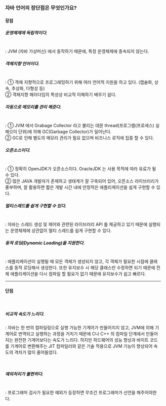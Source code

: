 ### 자바 언어의 장단점은 무엇인가요?

#### 장점

##### 운영체제에 독립적이다.
<br>
: JVM (자바 가상머신) 에서 동작하기 때문에, 특정 운영체제에 종속되지 않는다.

<br>

##### 객체지향 언어이다.
<br>
: ① 객체 지향적으로 프로그래밍하기 위해 여러 언어적 지원을 하고 있다. (캡슐화, 상속, 추상화, 다형성 등)
<br>
② 객체지향 패러다임의 특성상 비교적 이해하기 배우기 쉽다.

<br>

##### 자동으로 메모리를 관리 해준다.
<br>
: ① JVM 에서 Grabage Collector 라고 불리는 데몬 thread(프로그램(프로세스) 실해으이 단위)에 의해 GC(Garbage Collector)가 일어난다.
<br>
② GC로 인해 별도의 메모리 관리가 필요 없으며 비즈니스 로직에 집중 할 수 있다.

<br>

##### 오픈소스이다.
<br>
: ① 정확히 OpenJDK가 오픈소스이다. OracleJDK 는 사용 목적에 따라 유료가 될 수 있다.
<br>
② 많은 JAVA 개발자가 존재하고 생태계가 잘 구축되어 있어, 오픈소스 라이브러리가 풍부하며, 잘 활용하면 짧은 개발 시간 내에 안정적은 애플리케이션을 쉽게 구현할 수 있다.

<br>

##### 멀티스레드를 쉽게 구현할 수 있다.
<br>
: 자바는 스레드 생성 및 제어와 관련된 라이브러리 API 를 제공하고 있기 때문에 실행되는 운영체제에 상관없이 멀티 스레드를 쉽게 구현할 수 있다.


<br>

##### 동적 로딩(Dynamic Loading)을 지원한다.
<br>
: 애플리케이션이 실행될 때 모든 객체가 생성되지 않고, 각 객체가 필요한 시점에 클래스를 동적 로딩해서 생성한다. 또한 유지보수 시 해당 클래스만 수정하면 되기 때문에 전체 애플리케이션을 다시 컴파일 할 필요가 없기 때문에 유지보수가 쉽고 빠르다.

<hr>

#### 단점

<br>

##### 비교적 속도가 느리다.
: 자바는 한 번의 컴파일링으로 실행 가능한 기계어가 만들어지지 않고, JVM에 의해 기계어로 번역되고 실행하는 과정을 거치기 때문에 C나 C++ 의 컴파일 단계에서 만들어지는 완전한 기계어보다는 속도가 느리다. 하지만 하드웨어의 성능 향상과 바이트 코드를 기계어로 변환해주는 JIT 컴파일러와 같은 기술 적용으로 JVM 기능이 향상되어 속도의 격차가 많이 줄어들었다.

<br>

##### 예외처리가 불편하다.
<br>
: 프로그래머 검사가 필요한 예외가 등장하면 무조건 프로그래머가 선언을 해주어야한다.
